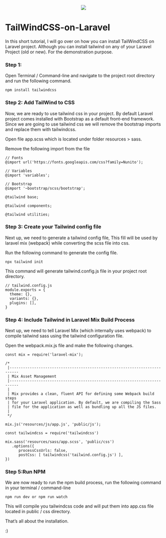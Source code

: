 <p align="center">
<img src="https://miro.medium.com/max/450/1*9V4r2JpA02Jzu0Tro-i6hg.png">
<p>

# TailWindCSS-on-Laravel
In this short tutorial, I will go over on how you can install TailWindCSS on Laravel project.
Although you can install tailwind on any of your Laravel Project (old or new). For the demonstration purpose.

### Step 1:
Open Terminal / Command-line and navigate to the project root directory and run the following command.
```
npm install tailwindcss
```

### Step 2: Add TailWind to CSS
Now, we are ready to use tailwind css in your project. By default Laravel project comes installed with Bootstrap as a default front-end framework. Since we are going to use tailwind css we will remove the bootstrap imports and replace them with tailwindcss.

Open file app.scss which is located under folder resources > sass.

Remove the following import from the file 
```
// Fonts
@import url('https://fonts.googleapis.com/css?family=Nunito');

// Variables
@import 'variables';

// Bootstrap
@import '~bootstrap/scss/bootstrap';
```

```
@tailwind base;

@tailwind components;

@tailwind utilities;
```

### Step 3: Create your Tailwind config file 
Next up, we need to generate a tailwind config file, This fill will be used by laravel mix (webpack) while converting the scss file into css.

Run the following command to generate the config file.
```
npx tailwind init
```
This command will generate tailwind.config.js file in your project root directory.
```
// tailwind.config.js
module.exports = {
  theme: {},
  variants: {},
  plugins: [],
}
```

### Step 4: Include Tailwind in Laravel Mix Build Process 
Next up, we need to tell Laravel Mix (which internally uses webpack) to compile tailwind sass using the tailwind configuration file.

Open the webpack.mix.js file and make the following changes.
```
const mix = require('laravel-mix');

/*
 |--------------------------------------------------------------------------
 | Mix Asset Management
 |--------------------------------------------------------------------------
 |
 | Mix provides a clean, fluent API for defining some Webpack build steps
 | for your Laravel application. By default, we are compiling the Sass
 | file for the application as well as bundling up all the JS files.
 |
 */

mix.js('resources/js/app.js', 'public/js');
    
const tailwindcss = require('tailwindcss')

mix.sass('resources/sass/app.scss', 'public/css')
   .options({
      processCssUrls: false,
      postCss: [ tailwindcss('tailwind.config.js') ],
})
```
### Step 5:Run NPM
We are now ready to run the npm build process, run the following command in your terminal / command-line
```
npm run dev or npm run watch
```
This will compile you tailwindcss code and will put them into app.css file located in public / css directory.

That’s all about the installation.

:)

